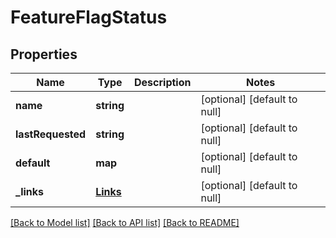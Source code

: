 # FeatureFlagStatus

## Properties
Name | Type | Description | Notes
------------ | ------------- | ------------- | -------------
**name** | **string** |  | [optional] [default to null]
**lastRequested** | **string** |  | [optional] [default to null]
**default** | **map** |  | [optional] [default to null]
**_links** | [**Links**](Links.md) |  | [optional] [default to null]

[[Back to Model list]](../README.md#documentation-for-models) [[Back to API list]](../README.md#documentation-for-api-endpoints) [[Back to README]](../README.md)



